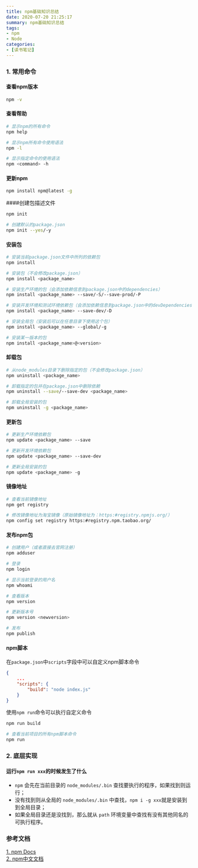 ```yaml
---
title: npm基础知识总结
date: 2020-07-20 21:25:17
summary: npm基础知识总结
tags:
- npm
- Node
categories:
- [读书笔记]
---
```


### 1. 常用命令
#### 查看npm版本  
``` bash
npm -v
```

#### 查看帮助
``` bash
# 显示npm的所有命令
npm help

# 显示npm所有命令使用语法
npm -l

# 显示指定命令的使用语法
npm <command> -h
```

#### 更新npm

```bash
npm install npm@latest -g
```

####创建包描述文件

``` bash
npm init 

# 创建默认的package.json
npm init --yes/-y
```

#### 安装包

``` bash
# 安装当前package.json文件中所列的依赖包
npm install 

# 安装包（不会修改package.json）
npm install <package_name>

# 安装生产环境的包（会添加依赖信息到package.json中的dependencies）
npm install <package_name> --save/-S/--save-prod/-P

# 安装开发环境和测试环境依赖包（会添加依赖信息到package.json中的devDependencies）
npm install <package_name> --save-dev/-D

# 安装全局包（安装后可以在任意目录下使用这个包）
npm install <package_name> --global/-g

# 安装某一版本的包
npm install <package_name>@<version>

```

#### 卸载包

``` bash
# 从node_modules目录下删除指定的包（不会修改package.json）
npm uninstall <package_name>

# 卸载指定的包并在package.json中删除依赖
npm uninstall --save/--save-dev <package_name>

# 卸载全局安装的包
npm uninstall -g <package_name>

```

#### 更新包

``` bash
# 更新生产环境依赖包
npm update <package_name> --save

# 更新开发环境依赖包
npm update <package_name> --save-dev

# 更新全局安装的包
npm update <package_name> -g
```  

#### 镜像地址

```bash
# 查看当前镜像地址
npm get registry

# 修改镜像地址为淘宝镜像（原始镜像地址为：https:#registry.npmjs.org/）
npm config set registry https:#registry.npm.taobao.org/

```

#### 发布npm包

``` bash
# 创建用户（或者直接去官网注册）
npm adduser

# 登录
npm login

# 显示当前登录的用户名
npm whoami

# 查看版本
npm version 

# 更新版本号
npm version <newversion>

# 发布
npm publish
```

#### npm脚本

在`package.json`中`scripts`字段中可以自定义npm脚本命令

``` json
{
    ...
    "scripts": {
        "build": "node index.js"
    }
}
```
使用``npm run``命令可以执行自定义命令  

```bash
npm run build

# 查看当前项目的所有npm脚本命令
npm run
```

### 2. 底层实现
#### 运行`npm run xxx`的时候发生了什么
- `npm` 会先在当前目录的 `node_modules/.bin` 查找要执行的程序，如果找到则运行；
- 没有找到则从全局的 `node_modules/.bin` 中查找，`npm i -g xxx`就是安装到到全局目录；
- 如果全局目录还是没找到，那么就从 `path` 环境变量中查找有没有其他同名的可执行程序。

### 参考文档  

[1. npm Docs](https:#docs.npmjs.com/cli/v6/commands)  
[2. npm中文文档](https:#www.npmjs.cn/)
